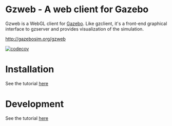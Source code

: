 # Gzweb - A web client for Gazebo

Gzweb is a WebGL client for [Gazebo](http://gazebosim.org). Like gzclient, it's a front-end graphical interface to gzserver and provides visualization of the simulation.

http://gazebosim.org/gzweb

[![codecov](https://codecov.io/bb/osrf/gzweb/branch/default/graph/badge.svg)](https://codecov.io/bb/osrf/gzweb)

# Installation

See the tutorial [here](http://gazebosim.org/tutorials?tut=gzweb_install&cat=gzweb)

# Development

See the tutorial [here](http://gazebosim.org/tutorials?tut=gzweb_development&cat=gzweb)

